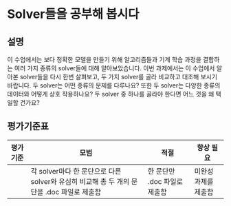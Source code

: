 # Solver들을 공부해 봅시다

## 설명

이 수업에서는 보다 정확한 모델을 만들기 위해 알고리즘들과 기계 학습 과정을 결합하는 여러 가지 종류의 solver들에 대해 알아보았습니다. 이번 과제에서는 이 수업에서 알아본 solver들을 다시 한번 살펴보고, 두 가지 solver를 골라 비교하고 대조해 보시기 바랍니다. 두 solver는 어떤 종류의 문제를 다루나요? 또한 두 solver는 다양한 종류의 데이터와 어떻게 상호 작용하나요? 두 solver 중 하나를 골라야 한다면 어느 것을 왜 택일할 건가요?

## 평가기준표

| 평가기준 | 모범                                                                                  | 적절                        | 향상 필요           |
| -------- | ------------------------------------------------------------------------------------ | --------------------------- | ------------------ |
|          | 각 solver마다 한 문단으로 다른 solver와 유심히 비교해 총 두 개의 문단을 .doc 파일로 제출함 | 한 문단만 .doc 파일로 제출함 | 미완성 과제를 제출함 |
